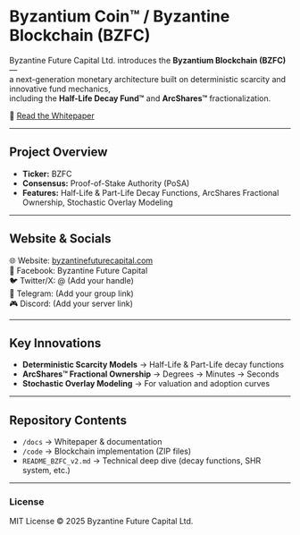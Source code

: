 # Byzantium Coin™ / Byzantine Blockchain (BZFC)

Byzantine Future Capital Ltd. introduces the **Byzantium Blockchain (BZFC)** —  
a next-generation monetary architecture built on deterministic scarcity and innovative fund mechanics,  
including the **Half-Life Decay Fund™** and **ArcShares™** fractionalization.

📄 [Read the Whitepaper](https://byzantinefuturecapital.com/wp-content/uploads/2025/09/README_BZFC_v2.md_.pdf)  

---

## Project Overview
- **Ticker:** BZFC  
- **Consensus:** Proof-of-Stake Authority (PoSA)  
- **Features:** Half-Life & Part-Life Decay Functions, ArcShares Fractional Ownership, Stochastic Overlay Modeling  

---

## Website & Socials
🌐 Website: [byzantinefuturecapital.com](https://byzantinefuturecapital.com)  
📘 Facebook: Byzantine Future Capital  
🐦 Twitter/X: @ (Add your handle)  
💬 Telegram: (Add your group link)  
🎮 Discord: (Add your server link)  

---

## Key Innovations
- **Deterministic Scarcity Models** → Half-Life & Part-Life decay functions  
- **ArcShares™ Fractional Ownership** → Degrees → Minutes → Seconds  
- **Stochastic Overlay Modeling** → For valuation and adoption curves  

---

## Repository Contents
- `/docs` → Whitepaper & documentation  
- `/code` → Blockchain implementation (ZIP files)  
- `README_BZFC_v2.md` → Technical deep dive (decay functions, SHR system, etc.)  

---

### License
MIT License © 2025 Byzantine Future Capital Ltd.

